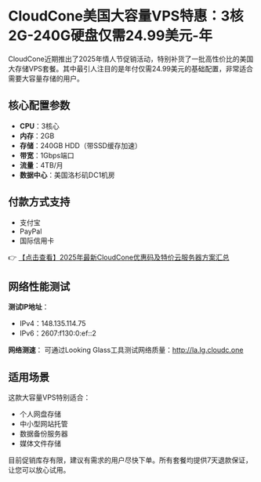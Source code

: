# CloudCone美国大容量VPS特惠：3核2G-240G硬盘仅需24.99美元-年

CloudCone近期推出了2025年情人节促销活动，特别补货了一批高性价比的美国大存储VPS套餐。其中最引人注目的是年付仅需24.99美元的基础配置，非常适合需要大容量存储的用户。

## 核心配置参数

- **CPU**：3核心
- **内存**：2GB
- **存储**：240GB HDD（带SSD缓存加速）
- **带宽**：1Gbps端口
- **流量**：4TB/月
- **数据中心**：美国洛杉矶DC1机房

## 付款方式支持

- 支付宝
- PayPal
- 国际信用卡

👉 [【点击查看】2025年最新CloudCone优惠码及特价云服务器方案汇总](https://bit.ly/Cloudcone)

## 网络性能测试

**测试IP地址**：
- IPv4：148.135.114.75
- IPv6：2607:f130:0:ef::2

**网络测速**：
可通过Looking Glass工具测试网络质量：http://la.lg.cloudc.one

## 适用场景

这款大容量VPS特别适合：
- 个人网盘存储
- 中小型网站托管
- 数据备份服务器
- 媒体文件存储

目前促销库存有限，建议有需求的用户尽快下单。所有套餐均提供7天退款保证，让您可以放心试用。